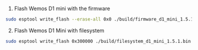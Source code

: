 1. Flash Wemos D1 mini with the firmware

```bash
sudo esptool write_flash --erase-all 0x0 ./build/firmware_d1_mini_1.5.1.bin
```

2. Flash Wemos D1 Mini with filesystem

```bash
sudo esptool write_flash 0x300000 ./build/filesystem_d1_mini_1.5.1.bin
```
